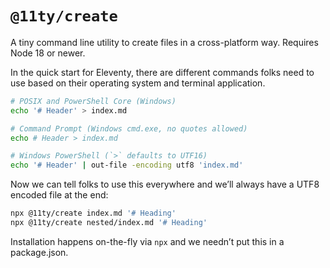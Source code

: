 # `@11ty/create`

A tiny command line utility to create files in a cross-platform way. Requires Node 18 or newer.

In the quick start for Eleventy, there are different commands folks need to use based on their operating system and terminal application.

```sh
# POSIX and PowerShell Core (Windows)
echo '# Header' > index.md

# Command Prompt (Windows cmd.exe, no quotes allowed)
echo # Header > index.md

# Windows PowerShell (`>` defaults to UTF16)
echo '# Header' | out-file -encoding utf8 'index.md'
```

Now we can tell folks to use this everywhere and we’ll always have a UTF8 encoded file at the end:

```sh
npx @11ty/create index.md '# Heading'
npx @11ty/create nested/index.md '# Heading'
```

Installation happens on-the-fly via `npx` and we needn’t put this in a package.json.

